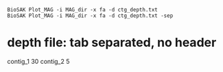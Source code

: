 
    BioSAK Plot_MAG -i MAG_dir -x fa -d ctg_depth.txt 
    BioSAK Plot_MAG -i MAG_dir -x fa -d ctg_depth.txt -sep

# depth file: tab separated, no header
contig_1    30
contig_2    5